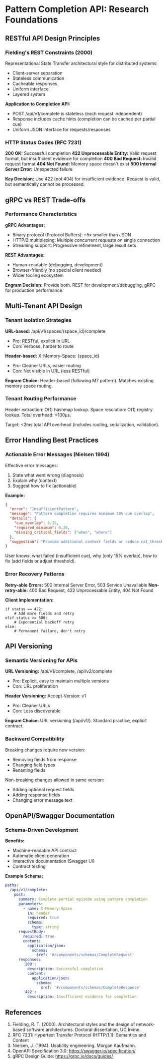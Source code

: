 # Pattern Completion API: Research Foundations

## RESTful API Design Principles

### Fielding's REST Constraints (2000)
Representational State Transfer architectural style for distributed systems:
- Client-server separation
- Stateless communication
- Cacheable responses
- Uniform interface
- Layered system

**Application to Completion API:**
- POST /api/v1/complete is stateless (each request independent)
- Response includes cache hints (completion can be cached per partial cue)
- Uniform JSON interface for requests/responses

### HTTP Status Codes (RFC 7231)
**200 OK:** Successful completion
**422 Unprocessable Entity:** Valid request format, but insufficient evidence for completion
**400 Bad Request:** Invalid request format
**404 Not Found:** Memory space doesn't exist
**500 Internal Server Error:** Unexpected failure

**Key Decision:** Use 422 (not 404) for insufficient evidence. Request is valid, but semantically cannot be processed.

## gRPC vs REST Trade-offs

### Performance Characteristics
**gRPC Advantages:**
- Binary protocol (Protocol Buffers): ~5x smaller than JSON
- HTTP/2 multiplexing: Multiple concurrent requests on single connection
- Streaming support: Progressive refinement, large result sets

**REST Advantages:**
- Human-readable (debugging, development)
- Browser-friendly (no special client needed)
- Wider tooling ecosystem

**Engram Decision:** Provide both. REST for development/debugging, gRPC for production performance.

## Multi-Tenant API Design

### Tenant Isolation Strategies
**URL-based:** /api/v1/spaces/{space_id}/complete
- Pro: RESTful, explicit in URL
- Con: Verbose, harder to route

**Header-based:** X-Memory-Space: {space_id}
- Pro: Cleaner URLs, easier routing
- Con: Not visible in URL (less RESTful)

**Engram Choice:** Header-based (following M7 pattern). Matches existing memory space routing.

### Tenant Routing Performance
Header extraction: O(1) hashmap lookup.
Space resolution: O(1) registry lookup.
Total overhead: <100μs.

Target: <2ms total API overhead (includes routing, serialization, validation).

## Error Handling Best Practices

### Actionable Error Messages (Nielsen 1994)
Effective error messages:
1. State what went wrong (diagnosis)
2. Explain why (context)
3. Suggest how to fix (actionable)

**Example:**
```json
{
  "error": "InsufficientPattern",
  "message": "Pattern completion requires minimum 30% cue overlap",
  "details": {
    "cue_overlap": 0.15,
    "required_minimum": 0.30,
    "missing_critical_fields": ["when", "where"]
  },
  "suggestion": "Provide additional context fields or reduce ca1_threshold to 0.6"
}
```

User knows: what failed (insufficient cue), why (only 15% overlap), how to fix (add fields or adjust threshold).

### Error Recovery Patterns
**Retry-able Errors:** 500 Internal Server Error, 503 Service Unavailable
**Non-retry-able:** 400 Bad Request, 422 Unprocessable Entity, 404 Not Found

**Client Implementation:**
```
if status == 422:
    # Add more fields and retry
elif status >= 500:
    # Exponential backoff retry
else:
    # Permanent failure, don't retry
```

## API Versioning

### Semantic Versioning for APIs
**URL Versioning:** /api/v1/complete, /api/v2/complete
- Pro: Explicit, easy to maintain multiple versions
- Con: URL proliferation

**Header Versioning:** Accept-Version: v1
- Pro: Cleaner URLs
- Con: Less discoverable

**Engram Choice:** URL versioning (/api/v1/). Standard practice, explicit contract.

### Backward Compatibility
Breaking changes require new version:
- Removing fields from response
- Changing field types
- Renaming fields

Non-breaking changes allowed in same version:
- Adding optional request fields
- Adding response fields
- Changing error message text

## OpenAPI/Swagger Documentation

### Schema-Driven Development
**Benefits:**
- Machine-readable API contract
- Automatic client generation
- Interactive documentation (Swagger UI)
- Contract testing

**Example Schema:**
```yaml
paths:
  /api/v1/complete:
    post:
      summary: Complete partial episode using pattern completion
      parameters:
        - name: X-Memory-Space
          in: header
          required: true
          schema:
            type: string
      requestBody:
        required: true
        content:
          application/json:
            schema:
              $ref: '#/components/schemas/CompleteRequest'
      responses:
        '200':
          description: Successful completion
          content:
            application/json:
              schema:
                $ref: '#/components/schemas/CompleteResponse'
        '422':
          description: Insufficient evidence for completion
```

## References

1. Fielding, R. T. (2000). Architectural styles and the design of network-based software architectures. Doctoral dissertation, UC Irvine.
2. RFC 7231: Hypertext Transfer Protocol (HTTP/1.1): Semantics and Content
3. Nielsen, J. (1994). Usability engineering. Morgan Kaufmann.
4. OpenAPI Specification 3.0: https://swagger.io/specification/
5. gRPC Design Guide: https://grpc.io/docs/guides/
